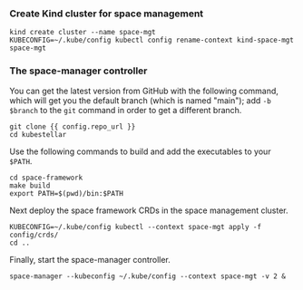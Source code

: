 <!--example1-space-manager-start-->

### Create Kind cluster for space management

```shell
kind create cluster --name space-mgt
KUBECONFIG=~/.kube/config kubectl config rename-context kind-space-mgt space-mgt
```

### The space-manager controller

You can get the latest version from GitHub with the following command,
which will get you the default branch (which is named "main"); add `-b
$branch` to the `git` command in order to get a different branch.

```{.base}
git clone {{ config.repo_url }}
cd kubestellar
```

Use the following commands to build and add the executables to your
`$PATH`.

```shell
cd space-framework
make build
export PATH=$(pwd)/bin:$PATH
```
Next deploy the space framework CRDs in the space management cluster.
```shell
KUBECONFIG=~/.kube/config kubectl --context space-mgt apply -f config/crds/
cd ..
```
Finally, start the space-manager controller.

```shell
space-manager --kubeconfig ~/.kube/config --context space-mgt -v 2 &
```

<!--example1-space-manager-end-->